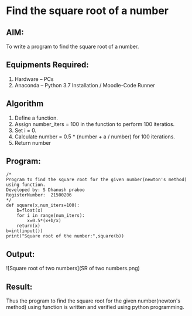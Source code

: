 # Find the square root of a number

## AIM:
To write a program to find the square root of a number.

## Equipments Required:
1. Hardware – PCs
2. Anaconda – Python 3.7 Installation / Moodle-Code Runner

## Algorithm
1. Define a function.
2. Assign number_iters = 100 in the function to perform 100 iteratios.
3. Set i = 0.
4. Calculate  number = 0.5 * (number + a / number) for 100 iterations.
5. Return number

## Program:
```
/*
Program to find the square root for the given number(newton's method) using function.
Developed by: S Dhanush praboo  
RegisterNumber:  21500206
*/
def square(x,num_iters=100):
    b=float(x)
    for i in range(num_iters):
        x=0.5*(x+b/x)
    return(x)
b=int(input())
print("Square root of the number:",square(b))
```

## Output:
![Square root of two numbers](SR of two numbers.png)


## Result:
Thus the program to find the square root for the given number(newton's method) using function is written and verified using python programming.
